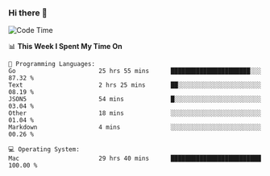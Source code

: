 ### Hi there 👋

<!--
**CrazyCollin/crazycollin** is a ✨ _special_ ✨ repository because its `README.md` (this file) appears on your GitHub profile.

Here are some ideas to get you started:

- 🔭 I’m currently working on ...
- 🌱 I’m currently learning ...
- 👯 I’m looking to collaborate on ...
- 🤔 I’m looking for help with ...
- 💬 Ask me about ...
- 📫 How to reach me: ...
- 😄 Pronouns: ...
- ⚡ Fun fact: ...
-->

<!--START_SECTION:waka-->
![Code Time](http://img.shields.io/badge/Code%20Time-5%2C428%20hrs%2030%20mins-blue)

📊 **This Week I Spent My Time On** 

```text
💬 Programming Languages: 
Go                       25 hrs 55 mins      ██████████████████████░░░   87.32 % 
Text                     2 hrs 25 mins       ██░░░░░░░░░░░░░░░░░░░░░░░   08.19 % 
JSON5                    54 mins             █░░░░░░░░░░░░░░░░░░░░░░░░   03.04 % 
Other                    18 mins             ░░░░░░░░░░░░░░░░░░░░░░░░░   01.04 % 
Markdown                 4 mins              ░░░░░░░░░░░░░░░░░░░░░░░░░   00.26 % 

💻 Operating System: 
Mac                      29 hrs 40 mins      █████████████████████████   100.00 % 
```


<!--END_SECTION:waka-->
